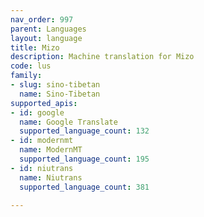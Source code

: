 ```yaml
---
nav_order: 997
parent: Languages
layout: language
title: Mizo
description: Machine translation for Mizo
code: lus
family:
- slug: sino-tibetan
  name: Sino-Tibetan
supported_apis:
- id: google
  name: Google Translate
  supported_language_count: 132
- id: modernmt
  name: ModernMT
  supported_language_count: 195
- id: niutrans
  name: Niutrans
  supported_language_count: 381

---
```


